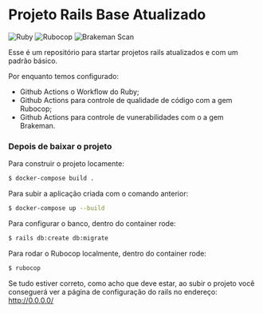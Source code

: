 # Projeto Rails Base Atualizado
![Ruby](https://github.com/kaioramos/rails_base_updated/workflows/Ruby/badge.svg) ![Rubocop](https://github.com/k41n3w/rails_base_updated/workflows/Rubocop/badge.svg) ![Brakeman Scan](https://github.com/k41n3w/rails_base_updated/workflows/Brakeman%20Scan/badge.svg)

Esse é um repositório para startar projetos rails atualizados e com um padrão básico.

Por enquanto temos configurado:
- Github Actions o Workflow do Ruby;
- Github Actions para controle de qualidade de código com a gem Rubocop;
- Github Actions para controle de vunerabilidades com o a gem Brakeman.

### Depois de baixar o projeto
Para construir o projeto locamente:

```bash
$ docker-compose build .
```

Para subir a aplicação criada com o comando anterior:
```bash
$ docker-compose up --build
```

Para configurar o banco, dentro do container rode:
```bash
$ rails db:create db:migrate
```

Para rodar o Rubocop localmente, dentro do container rode:
```bash
$ rubocop
```

Se tudo estiver correto, como acho que deve estar, ao subir o projeto você conseguerá ver a página de configuração do rails no endereço: http://0.0.0.0/
